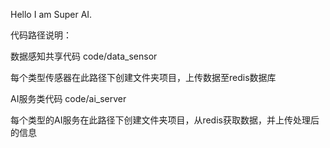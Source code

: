 Hello I am Super AI.

代码路径说明：

数据感知共享代码
code/data_sensor

每个类型传感器在此路径下创建文件夹项目，上传数据至redis数据库

AI服务类代码
code/ai_server

每个类型的AI服务在此路径下创建文件夹项目，从redis获取数据，并上传处理后的信息